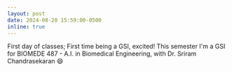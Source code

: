 ```yaml
---
layout: post
date: 2024-08-28 15:59:00-0500
inline: true
---
```


First day of classes; First time being a GSI, excited! This semester I'm a GSI for BIOMEDE 487 - A.I. in Biomedical Engineering, with Dr. Sriram Chandrasekaran  😄
